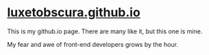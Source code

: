 # [luxetobscura.github.io](https://luxetobscura.github.io)

This is my github.io page. There are many like it, but this one is mine.

My fear and awe of front-end developers grows by the hour.
